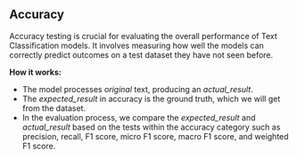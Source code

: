 
<div class="h3-box" markdown="1">

## Accuracy

Accuracy testing is crucial for evaluating the overall performance of Text Classification models. It involves measuring how well the models can correctly predict outcomes on a test dataset they have not seen before.

**How it works:**

- The model processes *original* text, producing an *actual_result*.
- The *expected_result* in accuracy is the ground truth, which we will get from the dataset.
- In the evaluation process, we compare the *expected_result* and *actual_result* based on the tests within the accuracy category such as precision, recall, F1 score, micro F1 score, macro F1 score, and weighted F1 score.

</div>
